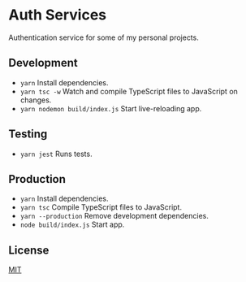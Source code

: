 # Auth Services

Authentication service for some of my personal projects.

## Development

- `yarn` Install dependencies.
- `yarn tsc -w` Watch and compile TypeScript files to JavaScript on changes.
- `yarn nodemon build/index.js` Start live-reloading app.

## Testing

- `yarn jest` Runs tests.

## Production

- `yarn` Install dependencies.
- `yarn tsc` Compile TypeScript files to JavaScript.
- `yarn --production` Remove development dependencies.
- `node build/index.js` Start app.

## License

[MIT](./LICENSE)

